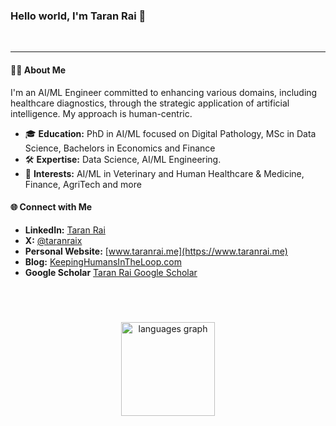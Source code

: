 ### Hello world, I'm Taran Rai 👋
<br />

---

#### 🧑‍💻 About Me

I'm an AI/ML Engineer committed to enhancing various domains, including healthcare diagnostics, through the strategic application of artificial intelligence. My approach is human-centric.

- 🎓 **Education:** PhD in AI/ML focused on Digital Pathology, MSc in Data Science, Bachelors in Economics and Finance
- 🛠️ **Expertise:** Data Science, AI/ML Engineering.
- 🤔 **Interests:** AI/ML in Veterinary and Human Healthcare & Medicine, Finance, AgriTech and more


#### 🌐 Connect with Me

- **LinkedIn:** [Taran Rai](https://www.linkedin.com/in/taranrai)
- **X:** [@taranraix](https://www.x.com/taranraix)
- **Personal Website:** [www.taranrai.me](https://www.taranrai.me)
- **Blog:** [KeepingHumansInTheLoop.com](https://www.keepinghumansintheloop.com)
- **Google Scholar** [Taran Rai Google Scholar](https://scholar.google.co.uk/citations?user=-sK0WvQAAAAJ&hl=en)
<br>

<br clear="both">


###

<div align="center">
  <img src="https://github-readme-stats.vercel.app/api/top-langs?locale=en&hide_title=false&layout=compact&card_width=320&langs_count=5&theme=dracula&hide_border=false&username=taranrai" height="150" alt="languages graph"  />
</div>

<br />

###


###
